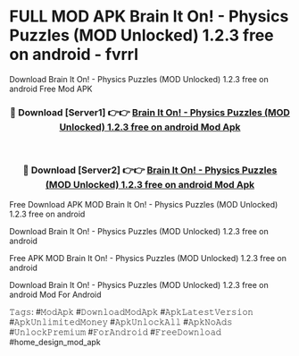 # FULL MOD APK Brain It On! - Physics Puzzles (MOD Unlocked) 1.2.3 free on android - fvrrl
Download Brain It On! - Physics Puzzles (MOD Unlocked) 1.2.3 free on android Free Mod APK

<div align="center">
<h3>🔴 Download [Server1] 👉👉 <a href="https://apk-comot.site?title=Brain_It_On!_-_Physics_Puzzles_(MOD_Unlocked)_1.2.3_free_on_android">Brain It On! - Physics Puzzles (MOD Unlocked) 1.2.3 free on android Mod Apk</a></h3><br>

<h3>🔴 Download [Server2] 👉👉 <a href="https://apk-comot.site?title=Brain_It_On!_-_Physics_Puzzles_(MOD_Unlocked)_1.2.3_free_on_android">Brain It On! - Physics Puzzles (MOD Unlocked) 1.2.3 free on android Mod Apk</a></h3>
</div>


Free Download APK MOD Brain It On! - Physics Puzzles (MOD Unlocked) 1.2.3 free on android

Download Brain It On! - Physics Puzzles (MOD Unlocked) 1.2.3 free on android 

Free APK MOD Brain It On! - Physics Puzzles (MOD Unlocked) 1.2.3 free on android 

Download Brain It On! - Physics Puzzles (MOD Unlocked) 1.2.3 free on android Mod For Android

𝚃𝚊𝚐𝚜: #𝙼𝚘𝚍𝙰𝚙𝚔 #𝙳𝚘𝚠𝚗𝚕𝚘𝚊𝚍𝙼𝚘𝚍𝙰𝚙𝚔 #𝙰𝚙𝚔𝙻𝚊𝚝𝚎𝚜𝚝𝚅𝚎𝚛𝚜𝚒𝚘𝚗 #𝙰𝚙𝚔𝚄𝚗𝚕𝚒𝚖𝚒𝚝𝚎𝚍𝙼𝚘𝚗𝚎𝚢 #𝙰𝚙𝚔𝚄𝚗𝚕𝚘𝚌𝚔𝙰𝚕𝚕 #𝙰𝚙𝚔𝙽𝚘𝙰𝚍𝚜 #𝚄𝚗𝚕𝚘𝚌𝚔𝙿𝚛𝚎𝚖𝚒𝚞𝚖 #𝙵𝚘𝚛𝙰𝚗𝚍𝚛𝚘𝚒𝚍 #𝙵𝚛𝚎𝚎𝙳𝚘𝚠𝚗𝚕𝚘𝚊𝚍 #home_design_mod_apk
